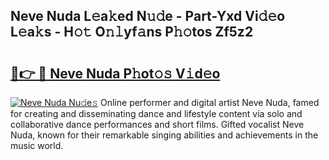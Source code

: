 ## Neve Nuda L𝚎a𝚔ed N𝚞𝚍e - Part-Yxd Vi𝚍𝚎o L𝚎a𝚔s - H𝚘𝚝 O𝚗𝚕yf𝚊ns P𝚑𝚘tos Zf5z2

# <h2><a href="http://kfbddnd.oniu.top/?m=Neve+Nuda">🔗👉 🔴 Neve Nuda P𝚑ot𝚘𝚜 V𝚒d𝚎o</a></h2>

[![Neve Nuda Nu𝚍e𝚜](https://i.imgur.com/0qMVB7G.gif)](http://kfbddnd.oniu.top/?m=Neve+Nuda)
Online performer and digital artist Neve Nuda, famed for creating and disseminating dance and lifestyle content via solo and collaborative dance performances and short films. Gifted vocalist Neve Nuda, known for their remarkable singing abilities and achievements in the music world.  
